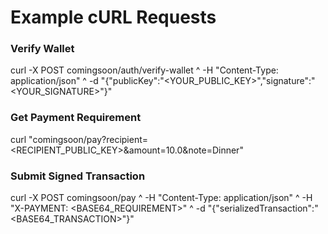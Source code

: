 # Example cURL Requests

### Verify Wallet
curl -X POST comingsoon/auth/verify-wallet ^
  -H "Content-Type: application/json" ^
  -d "{\"publicKey\":\"<YOUR_PUBLIC_KEY>\",\"signature\":\"<YOUR_SIGNATURE>\"}"

### Get Payment Requirement
curl "comingsoon/pay?recipient=<RECIPIENT_PUBLIC_KEY>&amount=10.0&note=Dinner"

### Submit Signed Transaction
curl -X POST comingsoon/pay ^
  -H "Content-Type: application/json" ^
  -H "X-PAYMENT: <BASE64_REQUIREMENT>" ^
  -d "{\"serializedTransaction\":\"<BASE64_TRANSACTION>\"}"
